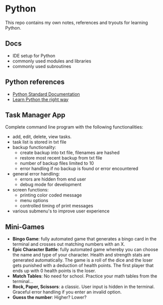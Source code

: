 # Python
This repo contains my own notes, references and tryouts for learning Python.
## Docs
- IDE setup for Python
- commonly used modules and libraries
- commonly used subroutines
## Python references
- [Python Standard Documentation](https://docs.python.org/3/)
- [Learn Python the right way](https://learnpythontherightway.com/)
## Task Manager App
Complete command line program with the following functionalities:
- add, edit, delete, view tasks.
- task list is stored in txt file
- backup functionality: 
  - create backup into txt file, filenames are hashed
  - restore most recent backup from txt file
  - number of backup files limited to 10
  - error handling if no backup is found or error encountered
- general error handling: 
  - errors are hidden from end user 
  - debug mode for development
- screen functions:
  - printing color coded message
  - menu options 
  - controlled timing of print messages
- various submenu's to improve user experience

## Mini-Games
- **Bingo Game**: fully automated game that generates a bingo card in the terminal and crosses out matching numbers with an X. 
- **Epic Character Battle**: fully automated game whereby you can choose the name and type of your character. Health and strength stats are generated automatically. The game is a roll of the dice and the loser gets punished with a deduction of health points. The first player that ends up with 0 health points is the loser.
- **Match Tables**: No need for school. Practice your math tables from the terminal...
- **Rock, Paper, Scissors**: a classic. User input is hidden in the terminal. Graceful error handling if you enter an invalid option.
- **Guess the number**: Higher? Lower?